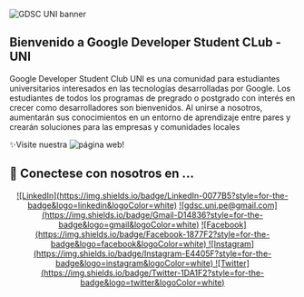 ![GDSC UNI banner](https://github.com/GDSC-UNI/GDSC-UNI/blob/main/GDSC-UNI-banner.jpg)

<h2>Bienvenido a Google Developer Student CLub - UNI </h2>

<p>Google Developer Student Club UNI es una comunidad para estudiantes universitarios interesados en las tecnologías desarrolladas por
Google. Los estudiantes de todos los programas de pregrado o postgrado con interés en crecer como desarrolladores son bienvenidos. Al unirse
a nosotros, aumentarán sus conocimientos en un entorno de aprendizaje entre pares y crearán soluciones para las empresas y comunidades locales</p>


✨Visite nuestra ![página web](https://gdsc.community.dev/universidad-nacional-de-ingenieria/)!

<h2> 🤗 Conectese con nosotros en ... </h2>
<center>
<a href="#">![LinkedIn](https://img.shields.io/badge/LinkedIn-0077B5?style=for-the-badge&logo=linkedin&logoColor=white)</a>
<a href="mailto:gdsc.uni.pe@gmail.com">![gdsc.uni.pe@gmail.com](https://img.shields.io/badge/Gmail-D14836?style=for-the-badge&logo=gmail&logoColor=white)</a>
<a href="#">![Facebook](https://img.shields.io/badge/Facebook-1877F2?style=for-the-badge&logo=facebook&logoColor=white)
<a href="#">![Instagram](https://img.shields.io/badge/Instagram-E4405F?style=for-the-badge&logo=instagram&logoColor=white)
<a href="#">![Twitter](https://img.shields.io/badge/Twitter-1DA1F2?style=for-the-badge&logo=twitter&logoColor=white)
</center>


<!---
GDSC-UNI/GDSC-UNI is a ✨ special ✨ repository because its `README.md` (this file) appears on your GitHub profile.
You can click the Preview link to take a look at your changes.
--->

